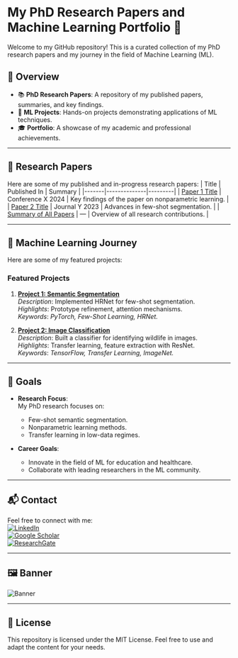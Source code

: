 # My PhD Research Papers and Machine Learning Portfolio 🌟

Welcome to my GitHub repository! This is a curated collection of my PhD research papers and my journey in the field of Machine Learning (ML). 

## 🚀 Overview
- 📚 **PhD Research Papers**: A repository of my published papers, summaries, and key findings.
- 🔬 **ML Projects**: Hands-on projects demonstrating applications of ML techniques.
- 🎓 **Portfolio**: A showcase of my academic and professional achievements.

---

## 📄 Research Papers
Here are some of my published and in-progress research papers:
| Title | Published In | Summary |
|-------|--------------|---------|
| [Paper 1 Title](Papers.md) | Conference X 2024 | Key findings of the paper on nonparametric learning. |
| [Paper 2 Title](./research/paper_2.md) | Journal Y 2023 | Advances in few-shot segmentation. |
| [Summary of All Papers](./research/summary_papers.md) | — | Overview of all research contributions. |

---

## 🧠 Machine Learning Journey
Here are some of my featured projects:
### Featured Projects
1. **[Project 1: Semantic Segmentation](./projects/project_1/README.md)**  
   *Description*: Implemented HRNet for few-shot segmentation.  
   *Highlights*: Prototype refinement, attention mechanisms.  
   *Keywords*: *PyTorch, Few-Shot Learning, HRNet.*

2. **[Project 2: Image Classification](./projects/project_2/README.md)**  
   *Description*: Built a classifier for identifying wildlife in images.  
   *Highlights*: Transfer learning, feature extraction with ResNet.  
   *Keywords*: *TensorFlow, Transfer Learning, ImageNet.*

---

## 🎯 Goals
- **Research Focus**:  
  My PhD research focuses on:  
  - Few-shot semantic segmentation.  
  - Nonparametric learning methods.  
  - Transfer learning in low-data regimes.

- **Career Goals**:  
  - Innovate in the field of ML for education and healthcare.  
  - Collaborate with leading researchers in the ML community.  

---

## 📬 Contact
Feel free to connect with me:  
[![LinkedIn](https://img.shields.io/badge/LinkedIn-blue?style=flat&logo=linkedin)](https://linkedin.com/in/yourprofile)  
[![Google Scholar](https://img.shields.io/badge/Google%20Scholar-green?style=flat&logo=googlescholar)](https://scholar.google.com/citations?user=yourid)  
[![ResearchGate](https://img.shields.io/badge/ResearchGate-lightblue?style=flat&logo=researchgate)](https://www.researchgate.net/profile/YourName)

---

## 🖼️ Banner
![Banner](./images/banner.jpg)

---

## 📝 License
This repository is licensed under the MIT License. Feel free to use and adapt the content for your needs.

